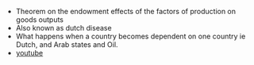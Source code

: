 - Theorem on the endowment effects of the factors of production on goods outputs
- Also known as dutch disease
- What happens when a country becomes dependent on one country ie Dutch, and Arab states and Oil.
- [youtube](https://www.youtube.com/watch?v=pnrAxfzHElo&t=455s)